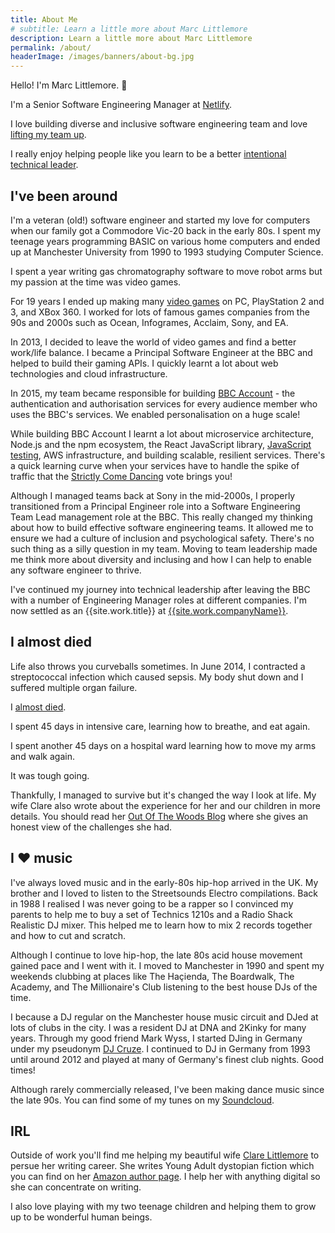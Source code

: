 ```yaml
---
title: About Me
# subtitle: Learn a little more about Marc Littlemore
description: Learn a little more about Marc Littlemore
permalink: /about/
headerImage: /images/banners/about-bg.jpg
---
```


Hello! I'm Marc Littlemore. :wave:

I'm a Senior Software Engineering Manager at [Netlify](https://netlify.com/).

I love building diverse and inclusive software engineering team and love [lifting my team up](/lift-your-team-up/).

I really enjoy helping people like you learn to be a better [intentional technical leader](/newsletter/).

## I've been around

I'm a veteran (old!) software engineer and started my love for computers when our family got a Commodore Vic-20 back in the early 80s. I spent my teenage years programming BASIC on various home computers and ended up at Manchester University from 1990 to 1993 studying Computer Science.

I spent a year writing gas chromatography software to move robot arms but my passion at the time was video games.

For 19 years I ended up making many [video games](/games/) on PC, PlayStation 2 and 3, and XBox 360. I worked for lots of famous games companies from the 90s and 2000s such as Ocean, Infogrames, Acclaim, Sony, and EA.

In 2013, I decided to leave the world of video games and find a better work/life balance. I became a Principal Software Engineer at the BBC and helped to build their gaming APIs. I quickly learnt a lot about web technologies and cloud infrastructure.

In 2015, my team became responsible for building [BBC Account](https://account.bbc.com/signin/) - the authentication and authorisation services for every audience member who uses the BBC's services. We enabled personalisation on a huge scale!

While building BBC Account I learnt a lot about microservice architecture, Node.js and the npm ecosystem, the React JavaScript library, [JavaScript testing](/javascript-testing/), AWS infrastructure, and building scalable, resilient services. There's a quick learning curve when your services have to handle the spike of traffic that the [Strictly Come Dancing](https://en.wikipedia.org/wiki/Strictly_Come_Dancing) vote brings you!

Although I managed teams back at Sony in the mid-2000s, I properly transitioned from a Principal Engineer role into a Software Engineering Team Lead management role at the BBC. This really changed my thinking about how to build effective software engineering teams. It allowed me to ensure we had a culture of inclusion and psychological safety. There's no such thing as a silly question in my team. Moving to team leadership made me think more about diversity and inclusing and how I can help to enable any software engineer to thrive.

I've continued my journey into technical leadership after leaving the BBC with a number of Engineering Manager roles at different companies. I'm now settled as an {{site.work.title}} at [{{site.work.companyName}}]({{site.work.url}}).

## I almost died

Life also throws you curveballs sometimes. In June 2014, I contracted a streptococcal infection which caused sepsis. My body shut down and I suffered multiple organ failure.

I [almost died](/how-i-almost-died/).

I spent 45 days in intensive care, learning how to breathe, and eat again.

I spent another 45 days on a hospital ward learning how to move my arms and walk again.

It was tough going.
 
Thankfully, I managed to survive but it's changed the way I look at life. My wife Clare also wrote about the experience for her and our children in more details. You should read her [Out Of The Woods Blog](https://outofthewoodsblog.com) where she gives an honest view of the challenges she had.

## I :heart: music

I've always loved music and in the early-80s hip-hop arrived in the UK. My brother and I loved to listen to the Streetsounds Electro compilations. Back in 1988 I realised I was never going to be a rapper so I convinced my parents to help me to buy a set of Technics 1210s and a Radio Shack Realistic DJ mixer. This helped me to learn how to mix 2 records together and how to cut and scratch.

Although I continue to love hip-hop, the late 80s acid house movement gained pace and I went with it. I moved to Manchester in 1990 and spent my weekends clubbing at places like The Haçienda, The Boardwalk, The Academy, and The Millionaire's Club listening to the best house DJs of the time.

I because a DJ regular on the Manchester house music circuit and DJed at lots of clubs in the city. I was a resident DJ at DNA and 2Kinky for many years. Through my good friend Mark Wyss, I started DJing in Germany under my pseudonym [DJ Cruze](https://www.djcruze.co.uk/). I continued to DJ in Germany from 1993 until around 2012 and played at many of Germany's finest club nights. Good times!

Although rarely commercially released, I've been making dance music since the late 90s. You can find some of my tunes on my [Soundcloud](https://soundcloud.com/djcruze/).

## IRL

Outside of work you'll find me helping my beautiful wife [Clare Littlemore](https://clarelittlemore.com/) to persue her writing career. She writes Young Adult dystopian fiction which you can find on her [Amazon author page](https://www.amazon.co.uk/Clare-Littlemore/e/B00G9VGS0A). I help her with anything digital so she can concentrate on writing.

I also love playing with my two teenage children and helping them to grow up to be wonderful human beings.
